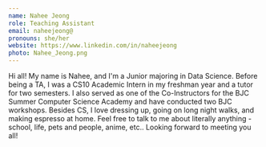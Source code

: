 ```yaml
---
name: Nahee Jeong
role: Teaching Assistant
email: naheejeong@ 
pronouns: she/her
website: https://www.linkedin.com/in/naheejeong
photo: Nahee_Jeong.png
---
```

Hi all! My name is Nahee, and I'm a Junior majoring in Data Science. Before being a TA, I was a CS10 Academic Intern in my freshman year and a tutor for two semesters. I also served as one of the Co-Instructors for the BJC Summer Computer Science Academy and have conducted two BJC workshops. Besides CS, I love dressing up, going on long night walks, and making espresso at home. Feel free to talk to me about literally anything - school, life, pets and people, anime, etc.. Looking forward to meeting you all!

